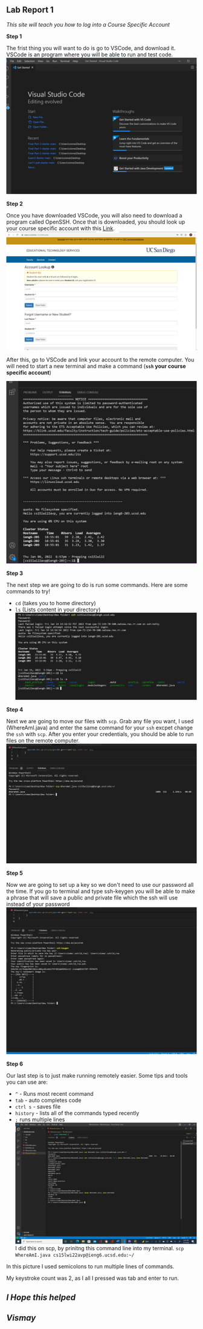 ## Lab Report 1

*This site will teach you how to log into a Course Specific Account*

**Step 1**


The frist thing you will want to do is go to VSCode, and download it. VSCode is an program where you will be able to run and test code.
![Image](Picture1.png)

**Step 2** 


Once you have downloaded VSCode, you will also need to download a program called OpenSSH. Once that is downloaded, you should look up your course specific account with this [Link](https://sdacs.ucsd.edu/~icc/index.php).
![Image](Picture2.png)

After this, go to VSCode and link your account to the remote computer. You will need to start a new terminal and make a command (**```ssh``` your course specific account**)

![Image](Picture4.png)

**Step 3**


The next step we are going to do is run some commands. Here are some commands to try!
* ```cd``` (takes you to home directory)
* ```ls``` (Lists content in your directory)
![Image](Picture3.png)

**Step 4**


Next we are going to move our files with ```scp```. Grab any file you want, I used (WhereAmI.java) and enter the same command for your ```ssh``` excpet change the ```ssh``` with ```scp```. After you enter your credentials, you should be able to run files on the remote computer.
![Image](Picture5.png)

**Step 5**


Now we are going to set up a key so we don't need to use our password all the time. If you go to terminal and type ssh-keygen you will be able to make a phrase that will save a public and private file which the ssh will use instead of your password
![Image](Picture6.png)

**Step 6**


Our last step is to just make running remotely easier. Some tips and tools you can use are:
- ```^``` - Runs most recent command
- ```tab``` - auto completes code
- ```ctrl s``` - saves file
- ```history``` - lists all of the commands typed recently
- ```;``` runs multiple lines
![Image](Picture31.png)
I did this on scp, by prinitng this command line into my terminal.
```scp WhereAmI.java cs15lwi22avp@ieng6.ucsd.edu:~/```

In this picture I used semicolons to run multiple lines of commands.

My keystroke count was 2, as I all I pressed was tab and enter to run. 


## *I Hope this helped*
## *Vismay*
